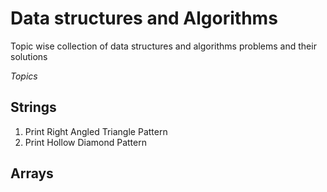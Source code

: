 # Data structures and Algorithms

Topic wise collection of data structures and algorithms problems and their solutions

*Topics*

## Strings
1. Print Right Angled Triangle Pattern
2. Print Hollow Diamond Pattern


## Arrays


